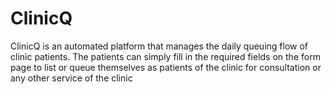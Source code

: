 # ClinicQ
ClinicQ is an automated platform that manages the daily queuing flow of clinic patients. The patients can simply fill in the required fields on the form page to list or queue themselves as patients of the clinic for consultation or any other service of the clinic
